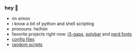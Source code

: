 ### hey 👋

- im simon
- i know a bit of python and shell scripting
- pronouns: he/him
- favorite projects right now: [i3-gaps](https://github.com/Airblader/i3), [polybar](https://github.com/polybar/polybar/) and [nerd fonts](https://github.com/ryanoasis/nerd-fonts)
- [config files](https://github.com/JakePaulExclusive/dots)
- [random scripts](https://github.com/JakePaulExclusive/scripts)
